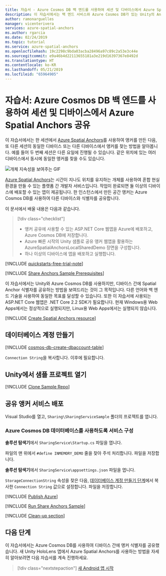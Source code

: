 ```yaml
---
title: 자습서 - Azure Cosmos DB 백 엔드를 사용하여 세션 및 디바이스에서 Azure Spatial Anchors 공유 | Microsoft Docs
description: 이 자습서에서는 백 엔드 서비스와 Azure Cosmos DB가 있는 Unity의 Android/iOS 디바이스 간에 Azure Spatial Anchors 식별자를 공유하는 방법을 알아봅니다.
author: ramonarguelles
manager: vicenterivera
services: azure-spatial-anchors
ms.author: rgarcia
ms.date: 02/24/2019
ms.topic: tutorial
ms.service: azure-spatial-anchors
ms.openlocfilehash: 19c2298c9bda03acba28496a97c89c2a53e3c44e
ms.sourcegitcommit: e9a46b4d22113655181a3e219d16397367e8492d
ms.translationtype: HT
ms.contentlocale: ko-KR
ms.lasthandoff: 05/21/2019
ms.locfileid: "65964905"
---
```

# <a name="tutorial-share-azure-spatial-anchors-across-sessions-and-devices-with-an-azure-cosmos-db-back-end"></a>자습서: Azure Cosmos DB 백 엔드를 사용하여 세션 및 디바이스에서 Azure Spatial Anchors 공유

이 자습서에서는 한 세션에서 [Azure Spatial Anchors](../overview.md)를 사용하여 앵커를 만든 다음, 또 다른 세션의 동일한 디바이스 또는 다른 디바이스에서 앵커를 찾는 방법을 알아봅니다. 예를 들어 두 번째 세션은 다른 요일에 진행될 수 있습니다. 같은 위치에 있는 여러 디바이스에서 동시에 동일한 앵커를 찾을 수도 있습니다.

![개체 지속성을 보여주는 GIF](./media/persistence.gif)

[Azure Spatial Anchors](../overview.md)는 시간이 지나도 위치를 유지하는 개체를 사용하여 혼합 현실 환경을 만들 수 있는 플랫폼 간 개발자 서비스입니다. 작업이 완료되면 둘 이상의 디바이스에 배포할 수 있는 앱이 제공됩니다. 한 인스턴스에서 만든 공간 앵커는 Azure Cosmos DB를 사용하여 다른 디바이스와 식별자를 공유합니다.

이 문서에서 배울 내용은 다음과 같습니다.

> [!div class="checklist"]
> * 앵커 공유에 사용할 수 있는 ASP.NET Core 웹앱을 Azure에 배포하고, Azure Cosmos DB에 저장합니다.
> * Azure 빠른 시작의 Unity 샘플로 공유 앵커 웹앱을 활용하는 AzureSpatialAnchorsLocalSharedDemo 장면을 구성합니다.
> * 하나 이상의 디바이스에 앱을 배포하고 실행합니다.

[!INCLUDE [quickstarts-free-trial-note](../../../includes/quickstarts-free-trial-note.md)]

[!INCLUDE [Share Anchors Sample Prerequisites](../../../includes/spatial-anchors-share-sample-prereqs.md)]

이 자습서에서는 Unity와 Azure Cosmos DB를 사용하지만, 디바이스 간에 Spatial Anchor 식별자를 공유하는 방법을 보여드리는 것이 그 목적입니다. 다른 언어와 백 엔드 기술을 사용하여 동일한 목표를 달성할 수 있습니다. 또한 이 자습서에 사용되는 ASP.NET Core 웹앱은 .NET Core 2.2 SDK가 필요합니다. 현재 Windows용 Web Apps에서는 정상적으로 실행되지만, Linux용 Web Apps에서는 실행되지 않습니다.

[!INCLUDE [Create Spatial Anchors resource](../../../includes/spatial-anchors-get-started-create-resource.md)]

## <a name="create-a-database-account"></a>데이터베이스 계정 만들기

[!INCLUDE [cosmos-db-create-dbaccount-table](../../../includes/cosmos-db-create-dbaccount-table.md)]

`Connection String`을 복사합니다. 이후에 필요합니다.

## <a name="open-the-sample-project-in-unity"></a>Unity에서 샘플 프로젝트 열기

[!INCLUDE [Clone Sample Repo](../../../includes/spatial-anchors-clone-sample-repository.md)]

## <a name="deploy-the-sharing-anchors-service"></a>공유 앵커 서비스 배포

Visual Studio를 열고, `Sharing\SharingServiceSample` 폴더의 프로젝트를 엽니다.

### <a name="configure-the-service-to-use-your-azure-cosmos-db-database"></a>Azure Cosmos DB 데이터베이스를 사용하도록 서비스 구성

**솔루션 탐색기**에서 `SharingService\Startup.cs` 파일을 엽니다.

파일의 맨 위에서 `#define INMEMORY_DEMO` 줄을 찾아 주석 처리합니다. 파일을 저장합니다.

**솔루션 탐색기**에서 `SharingService\appsettings.json` 파일을 엽니다.

`StorageConnectionString` 속성을 찾은 다음, [데이터베이스 계정 만들기 단계](#create-a-database-account)에서 복사한 `Connection String` 값으로 설정합니다. 파일을 저장합니다.

[!INCLUDE [Publish Azure](../../../includes/spatial-anchors-publish-azure.md)]

[!INCLUDE [Run Share Anchors Sample](../../../includes/spatial-anchors-run-share-sample.md)]

[!INCLUDE [Clean-up section](../../../includes/clean-up-section-portal.md)]

## <a name="next-steps"></a>다음 단계

이 자습서에서는 Azure Cosmos DB를 사용하여 디바이스 간에 앵커 식별자를 공유했습니다. 새 Unity HoloLens 앱에서 Azure Spatial Anchors를 사용하는 방법을 자세히 알아보려면 다음 자습서를 계속 진행하세요.

> [!div class="nextstepaction"]
> [새 Android 앱 시작](./tutorial-new-unity-hololens-app.md)
